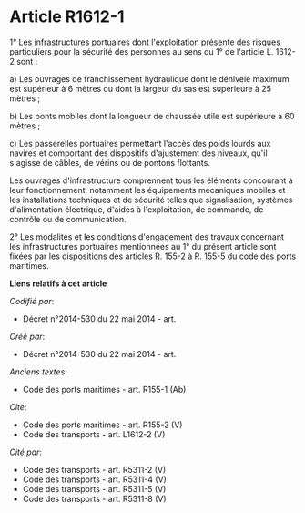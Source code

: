 # Article R1612-1

1° Les infrastructures portuaires dont l'exploitation présente des risques particuliers pour la sécurité des personnes au
sens du 1° de l'article L. 1612-2 sont : 

a) Les ouvrages de franchissement hydraulique dont le dénivelé maximum est supérieur à 6 mètres ou dont la largeur du sas est
supérieure à 25 mètres ; 

b) Les ponts mobiles dont la longueur de chaussée utile est supérieure à 60 mètres ; 

c) Les passerelles portuaires permettant l'accès des poids lourds aux navires et comportant des dispositifs d'ajustement des
niveaux, qu'il s'agisse de câbles, de vérins ou de pontons flottants. 

Les ouvrages d'infrastructure comprennent tous les éléments concourant à leur fonctionnement, notamment les équipements
mécaniques mobiles et les installations techniques et de sécurité telles que signalisation, systèmes d'alimentation
électrique, d'aides à l'exploitation, de commande, de contrôle ou de communication. 

2° Les modalités et les conditions d'engagement des travaux concernant les infrastructures portuaires mentionnées au 1° du
présent article sont fixées par les dispositions des articles R. 155-2 à R. 155-5 du code des ports maritimes.

**Liens relatifs à cet article**

_Codifié par_:

  - Décret n°2014-530 du 22 mai 2014 - art.

_Créé par_:

  - Décret n°2014-530 du 22 mai 2014 - art.

_Anciens textes_:

  - Code des ports maritimes - art. R155-1 (Ab)

_Cite_:

  - Code des ports maritimes - art. R155-2 (V)
  - Code des transports - art. L1612-2 (V)

_Cité par_:

  - Code des transports - art. R5311-2 (V)
  - Code des transports - art. R5311-4 (V)
  - Code des transports - art. R5311-5 (V)
  - Code des transports - art. R5311-8 (V)
